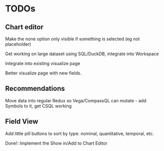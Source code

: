 # TODOs

## Chart editor

Make the none option only visible if something is selected (eg not placeholder)

Get working on large dataset using SQL/DuckDB, integrate into Workspace

Integrate into existing visualize page

Better visualize page with new fields.

## Recommendations

Move data into regular Redux so Vega/CompassQL can mutate - add Symbols to it, get CSQL working

## Field View

Add little pill buttons to sort by type: nominal, quantitative, temporal, etc.


Done!: Implement the Show in/Add to Chart Editor